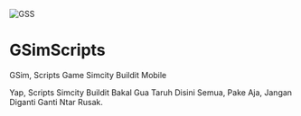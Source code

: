 ![GSS](https://github.com/user-attachments/assets/7dc6fd4a-9865-474c-b16c-b36902e95d1b)

# GSimScripts
GSim, Scripts Game Simcity Buildit Mobile

Yap, Scripts Simcity Buildit Bakal Gua Taruh Disini Semua, Pake Aja, Jangan Diganti Ganti Ntar Rusak.